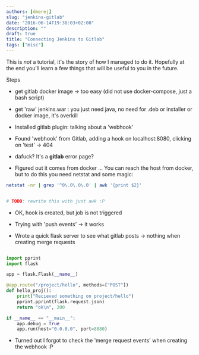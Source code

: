 ```yaml
---
authors: [dmerej]
slug: "jenkins-gitlab"
date: "2016-06-14T19:38:03+02:00"
description: ""
draft: true
title: "Connecting Jenkins to Gitlab"
tags: ["misc"]
---
```


This is *not* a tutorial, it's the story of how I managed to do it.
Hopefully at the end you'll learn a few things that will be useful
to you in the future.

Steps

* get gitlab docker image -> too easy
  (did not use docker-compose, just a bash script)

* get 'raw' jenkins.war : you just need java, no need for .deb or installer or
  docker image, it's overkill

* Installed gitlab plugin: talking about a 'webhook'

* Found 'webhook' from Gitlab, adding a hook on localhost:8080, clicking on 'test' -> 404
 * dafuck? It's a **gitlab** error page?

* Figured out it comes from docker ... You can reach the host from docker, but to do this
  you need netstat and some magic:

```bash
netstat -nr | grep '^0\.0\.0\.0' | awk '{print $2}'


# TODO: rewrite this with just awk :P

```

* OK, hook is created, but job is not triggered

* Trying with 'push events' -> it works

* Wrote a quick flask server to see what gitlab posts -> nothing when creating merge requests

```python

import pprint
import flask

app = flask.Flask(__name__)

@app.route("/project/hello", methods=["POST"])
def hello_proj():
    print("Recieved something on project/hello")
    pprint.pprint(flask.request.json)
    return "ok\n", 200

if __name__ == "__main__":
    app.debug = True
    app.run(host="0.0.0.0", port=8080)

```

* Turned out I forgot to check the 'merge request events' when creating the webhook :P
